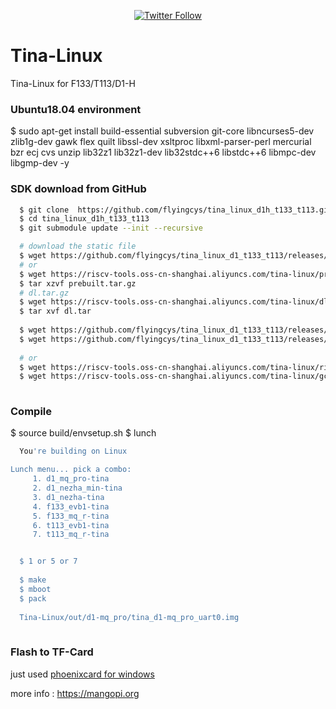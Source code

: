 <p align="center">
<a href=https://twitter.com/mangopi_sbc><img alt="Twitter Follow" src="https://img.shields.io/twitter/follow/mangopi_sbc?logo=twitter&style=flat-square"></a>

</p>

# Tina-Linux
Tina-Linux for F133/T113/D1-H


### Ubuntu18.04 environment 
  $ sudo apt-get install build-essential subversion git-core libncurses5-dev zlib1g-dev gawk flex quilt libssl-dev xsltproc libxml-parser-perl mercurial bzr ecj cvs unzip lib32z1 lib32z1-dev lib32stdc++6 libstdc++6 libmpc-dev libgmp-dev -y

### SDK download from GitHub
``` sh
  $ git clone  https://github.com/flyingcys/tina_linux_d1h_t133_t113.git 
  $ cd tina_linux_d1h_t133_t113
  $ git submodule update --init --recursive

  # download the static file
  $ wget https://github.com/flyingcys/tina_linux_d1_t133_t113/releases/download/0.0.1/prebuilt.tar.gz .
  # or
  $ wget https://riscv-tools.oss-cn-shanghai.aliyuncs.com/tina-linux/prebuilt.tar.gz .
  $ tar xzvf prebuilt.tar.gz
  # dl.tar.gz
  $ wget https://riscv-tools.oss-cn-shanghai.aliyuncs.com/tina-linux/dl.tar.gz .
  $ tar xvf dl.tar
  
  $ wget https://github.com/flyingcys/tina_linux_d1_t133_t113/releases/download/0.0.1/riscv64-linux-x86_64-20200528.tar.xz -P ./lichee/brandy-2.0/tools/toolchain/
  $ wget https://github.com/flyingcys/tina_linux_d1_t133_t113/releases/download/0.0.1/gcc-linaro-7.2.1-2017.11-x86_64_arm-linux-gnueabi.tar.xz -P ./lichee/brandy-2.0/tools/toolchain/
  
  # or
  $ wget https://riscv-tools.oss-cn-shanghai.aliyuncs.com/tina-linux/riscv64-linux-x86_64-20200528.tar.xz -P ./lichee/brandy-2.0/tools/toolchain/
  $ wget https://riscv-tools.oss-cn-shanghai.aliyuncs.com/tina-linux/gcc-linaro-7.2.1-2017.11-x86_64_arm-linux-gnueabi.tar.xz -P ./lichee/brandy-2.0/tools/toolchain/
  
```

### Compile
  $ source build/envsetup.sh
  $ lunch
``` sh
  You're building on Linux

Lunch menu... pick a combo:
     1. d1_mq_pro-tina
     2. d1_nezha_min-tina
     3. d1_nezha-tina
     4. f133_evb1-tina
     5. f133_mq_r-tina
     6. t113_evb1-tina
     7. t113_mq_r-tina


  $ 1 or 5 or 7
  
  $ make
  $ mboot
  $ pack
  
  Tina-Linux/out/d1-mq_pro/tina_d1-mq_pro_uart0.img
  
  ``` 
  
### Flash to TF-Card

just used [phoenixcard for windows](https://mangopi.org/_media/phoenixcard4.2.8.zip) 

more info : https://mangopi.org
  
